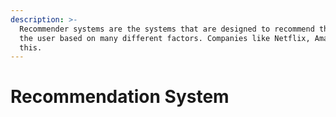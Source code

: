 ```yaml
---
description: >-
  Recommender systems are the systems that are designed to recommend things to
  the user based on many different factors. Companies like Netflix, Amazon use
  this.
---
```


# Recommendation System

